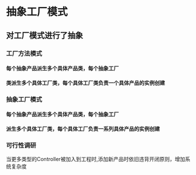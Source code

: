 # 抽象工厂模式
## 对工厂模式进行了抽象
### 工厂方法模式
#### 每个抽象产品派生多个具体产品类，每个抽象工厂
#### 类派生多个具体工厂类，每个具体工厂类负责一个具体产品的实例创建
### 抽象工厂模式
#### 每个抽象产品派生多个具体产品类，每个抽象工厂
#### 派生多个具体工厂类，每个具体工厂负责一系列具体产品的实例创建
### 可行性调研
当更多类型的Controller被加入到工程时,添加新产品时依旧违背开闭原则，增加系统复杂度